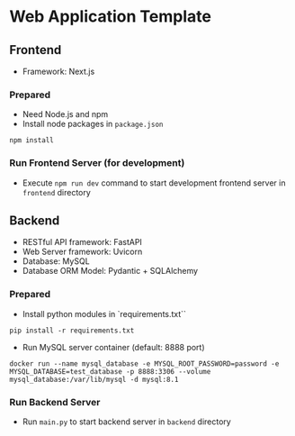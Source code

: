 # Web Application Template

## Frontend

- Framework: Next.js

### Prepared 

- Need Node.js and npm
- Install node packages in `package.json`
```
npm install 
```

### Run Frontend Server (for development)

- Execute `npm run dev` command to start development frontend server in `frontend` directory

## Backend

- RESTful API framework: FastAPI
- Web Server framework: Uvicorn
- Database: MySQL
- Database ORM Model: Pydantic + SQLAlchemy

### Prepared

- Install python modules in `requirements.txt``
```
pip install -r requirements.txt
```

- Run MySQL server container (default: 8888 port)
```
docker run --name mysql_database -e MYSQL_ROOT_PASSWORD=password -e MYSQL_DATABASE=test_database -p 8888:3306 --volume mysql_database:/var/lib/mysql -d mysql:8.1
```

### Run Backend Server

- Run `main.py` to start backend server in `backend` directory
